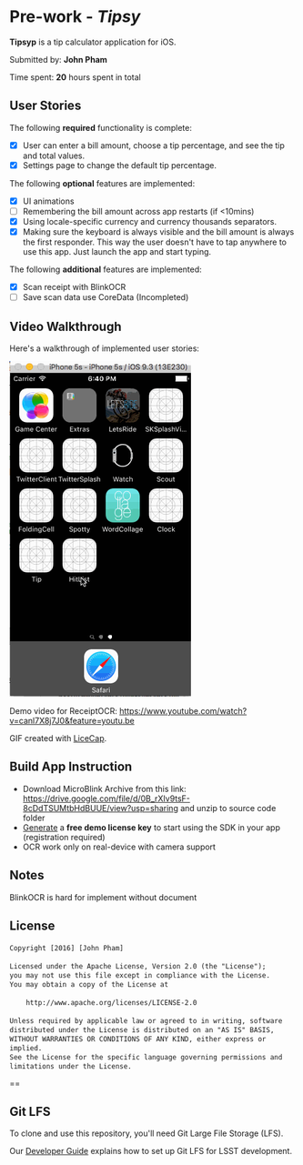 # Pre-work - *Tipsy*


**Tipsyp** is a tip calculator application for iOS.

Submitted by: **John Pham**

Time spent: **20** hours spent in total

## User Stories


The following **required** functionality is complete:

* [x] User can enter a bill amount, choose a tip percentage, and see the tip and total values.
* [x] Settings page to change the default tip percentage.

The following **optional** features are implemented:
* [x] UI animations
* [ ] Remembering the bill amount across app restarts (if <10mins)
* [x] Using locale-specific currency and currency thousands separators.
* [x] Making sure the keyboard is always visible and the bill amount is always the first responder. This way the user doesn't have to tap anywhere to use this app. Just launch the app and start typing.

The following **additional** features are implemented:

- [x] Scan receipt with BlinkOCR
- [ ] Save scan data use CoreData (Incompleted)

## Video Walkthrough

Here's a walkthrough of implemented user stories:

![Video Walkthrough](normal.gif)

Demo video for ReceiptOCR: https://www.youtube.com/watch?v=canl7X8j7J0&feature=youtu.be

GIF created with [LiceCap](http://www.cockos.com/licecap/).
## Build App Instruction
- Download MicroBlink Archive from this link: https://drive.google.com/file/d/0B_rXIv9tsF-8cDdTSUMtbHdBUUE/view?usp=sharing and unzip to source code folder
- [Generate](https://microblink.com/login?url=/customer/generatedemolicence) a **free demo license key** to start using the SDK in your app (registration required)
- OCR work only on real-device with camera support
## Notes

BlinkOCR is hard for implement without document


## License

    Copyright [2016] [John Pham]

    Licensed under the Apache License, Version 2.0 (the "License");
    you may not use this file except in compliance with the License.
    You may obtain a copy of the License at

        http://www.apache.org/licenses/LICENSE-2.0

    Unless required by applicable law or agreed to in writing, software
    distributed under the License is distributed on an "AS IS" BASIS,
    WITHOUT WARRANTIES OR CONDITIONS OF ANY KIND, either express or implied.
    See the License for the specific language governing permissions and
    limitations under the License.

==

Git LFS
-------

To clone and use this repository, you'll need Git Large File Storage (LFS).

Our [Developer Guide](http://developer.lsst.io/en/latest/tools/git_lfs.html)
explains how to set up Git LFS for LSST development.
